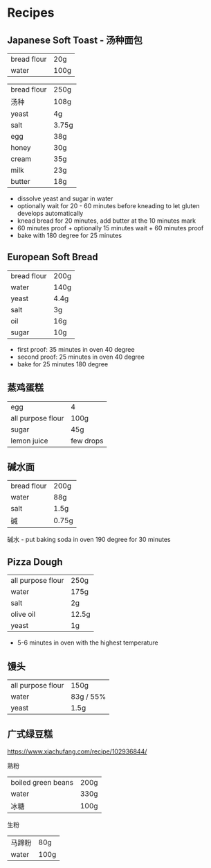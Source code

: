 # Recipes

## Japanese Soft Toast - 汤种面包

|             |      |
| ----------- | ---- |
| bread flour | 20g  |
| water       | 100g |

|             |       |
| ----------- | ----- |
| bread flour | 250g  |
| 汤种          | 108g  |
| yeast       | 4g    |
| salt        | 3.75g |
| egg         | 38g   |
| honey       | 30g   |
| cream       | 35g   |
| milk        | 23g   |
| butter      | 18g   |

- dissolve yeast and sugar in water
- optionally wait for 20 - 60 minutes before kneading to let gluten develops automatically
- knead bread for 20 minutes, add butter at the 10 minutes mark
- 60 minutes proof + optionally 15 minutes wait + 60 minutes proof
- bake with 180 degree for 25 minutes

## European Soft Bread

|             |      |
| ----------- | ---- |
| bread flour | 200g |
| water       | 140g |
| yeast       | 4.4g |
| salt        | 3g   |
| oil         | 16g  |
| sugar       | 10g  |

- first proof: 35 minutes in oven 40 degree
- second proof: 25 minutes in oven 40 degree
- bake for 25 minutes 180 degree

## 蒸鸡蛋糕

|                   |           |
| ----------------- | --------- |
| egg               | 4         |
| all purpose flour | 100g      |
| sugar             | 45g       |
| lemon juice       | few drops |

## 碱水面

|             |       |
| ----------- | ----- |
| bread flour | 200g  |
| water       | 88g   |
| salt        | 1.5g  |
| 碱           | 0.75g |

碱水 - put baking soda in oven 190 degree for 30 minutes

## Pizza Dough

|                   |       |
| ----------------- | ----- |
| all purpose flour | 250g  |
| water             | 175g  |
| salt              | 2g    |
| olive oil         | 12.5g |
| yeast             | 1g    |

- 5-6 minutes in oven with the highest temperature

## 馒头

|                   |           |
| ----------------- | --------- |
| all purpose flour | 150g      |
| water             | 83g / 55% |
| yeast             | 1.5g      |

## 广式绿豆糕

https://www.xiachufang.com/recipe/102936844/

熟粉

|                    |      |
| ------------------ | ---- |
| boiled green beans | 200g |
| water              | 330g |
| 冰糖                 | 100g |

生粉

|       |      |
| ----- | ---- |
| 马蹄粉   | 80g  |
| water | 100g |
